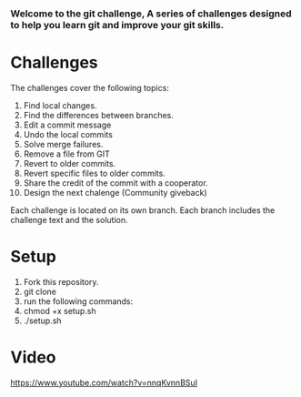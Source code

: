 ### Welcome to the git challenge, A series of challenges designed to help you learn git and improve your git skills.

# Challenges
The challenges cover the following topics:
1. Find local changes.
2. Find the differences between branches.
3. Edit a commit message
4. Undo the local commits
5. Solve merge failures.
6. Remove a file from GIT 
7. Revert to older commits.
8. Revert specific files to older commits.
9. Share the credit of the commit with a cooperator.
10. Design the next chalenge (Community giveback)

Each challenge is located on its own branch.
Each branch includes the challenge text and the solution.

# Setup

1. Fork this repository.
2. git clone <your forked URL here>
3. run the following commands:
4. chmod +x setup.sh
5. ./setup.sh

# Video
https://www.youtube.com/watch?v=nnqKvnnBSuI



